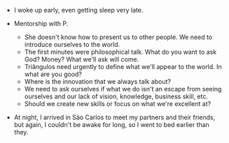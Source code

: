 - I woke up early, even getting sleep very late.

- Mentorship with P.

  - She doesn't know how to present us to other people. We need to introduce ourselves to the world.
  - The first minutes were philosophical talk. What do you want to ask God? Money? What we'll ask will come.
  - Triângulos need urgently to define what we'll appear to the world. In what are you good?
  - Where is the innovation that we always talk about?
  - We need to ask ourselves if what we do isn't an escape from seeing ourselves and our lack of vision, knowledge, business skill, etc.
  - Should we create new skills or focus on what we're excellent at?

- At night, I arrived in São Carlos to meet my partners and their friends, but again, I couldn't be awake for long, so I went to bed earlier than they.
